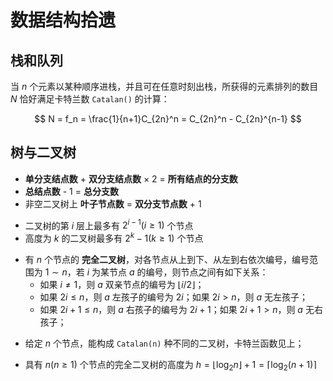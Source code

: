 # 数据结构拾遗

[annotation]: <id> (70d6e5f6-287f-4c5d-811f-6a4fffd0bc51)
[annotation]: <status> (public)
[annotation]: <create_time> (2020-11-02 13:16:05)
[annotation]: <category> (计算机科学)
[annotation]: <tags> (数据结构)
[annotation]: <comments> (false)
[annotation]: <url> (http://blog.ccyg.studio/article/70d6e5f6-287f-4c5d-811f-6a4fffd0bc51)


## 栈和队列

当 $n$ 个元素以某种顺序进栈，并且可在任意时刻出栈，所获得的元素排列的数目 $N$ 恰好满足卡特兰数 `Catalan()` 的计算：

$$ N = f_n = \frac{1}{n+1}C_{2n}^n = C_{2n}^n - C_{2n}^{n-1} $$

## 树与二叉树

- **单分支结点数** + **双分支结点数** $\times$ 2 = **所有结点的分支数**
- **总结点数** - 1 = **总分支数**
- 非空二叉树上 **叶子节点数** = **双分支节点数** + $1$

* 二叉树的第 $i$ 层上最多有 $2^{i-1} (i \geqslant 1)$ 个节点
* 高度为 $k$ 的二叉树最多有 $2^k - 1 (k \geqslant 1)$ 个节点

- 有 $n$ 个节点的 **完全二叉树**，对各节点从上到下、从左到右依次编号，编号范围为 $1 \sim n$，若 $i$ 为某节点 $a$ 的编号，则节点之间有如下关系：
  - 如果 $i \neq 1$，则 $a$ 双亲节点的编号为 $\lfloor i/2 \rfloor$；
  - 如果 $2i \leqslant n$，则 $a$ 左孩子的编号为 $2i$；如果 $2i > n$，则 $a$ 无左孩子；
  - 如果 $2i + 1 \leqslant n$，则 $a$ 右孩子的编号为 $2i+1$；如果 $2i + 1 > n$，则 $a$ 无右孩子；

* 给定 $n$ 个节点，能构成 `Catalan(n)` 种不同的二叉树，卡特兰函数见上；

- 具有 $n(n\geqslant 1)$ 个节点的完全二叉树的高度为 $h= \lfloor \log_2n\rfloor + 1 = \lceil \log_2(n + 1) \rceil$ 
